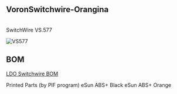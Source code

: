 <H2><b>VoronSwitchwire-Orangina</b></H2> <br/>
SwitchWire VS.577

![VS577](https://user-images.githubusercontent.com/77007416/222250468-3afc589a-c948-4cdb-8b78-95d46b495813.jpg)

<H2>BOM</H2>
<a href=https://docs.ldomotors.com/en/voron/voronsw/sw-bom>LDO Switchwire BOM</a><br/>

Printed Parts (by PIF program) 
eSun ABS+ Black
eSun ABS+ Orange
